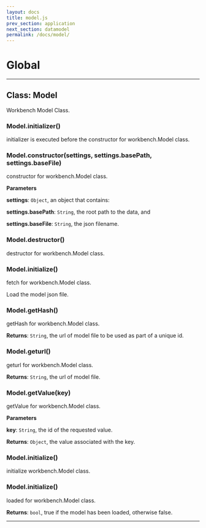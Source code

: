 ```yaml
---
layout: docs
title: model.js
prev_section: application
next_section: datamodel
permalink: /docs/model/
---
```


# Global





* * *

## Class: Model
Workbench Model Class.

### Model.initializer()

initializer is executed before the constructor for workbench.Model class.


### Model.constructor(settings, settings.basePath, settings.baseFile)

constructor for workbench.Model class.

**Parameters**

**settings**: `Object`, an object that contains:

**settings.basePath**: `String`, the root path to the data, and

**settings.baseFile**: `String`, the json filename.


### Model.destructor()

destructor for workbench.Model class.


### Model.initialize()

fetch for workbench.Model class.

   Load the model json file.


### Model.getHash()

getHash for workbench.Model class.

**Returns**: `String`, the url of model file to be used as part of a unique id.

### Model.geturl()

geturl for workbench.Model class.

**Returns**: `String`, the url of model file.

### Model.getValue(key)

getValue for workbench.Model class.

**Parameters**

**key**: `String`, the id of the requested value.

**Returns**: `Object`, the value associated with the key.

### Model.initialize()

initialize workbench.Model class.


### Model.initialize()

loaded for workbench.Model class.

**Returns**: `bool`, true if the model has been loaded, otherwise false.



* * *
